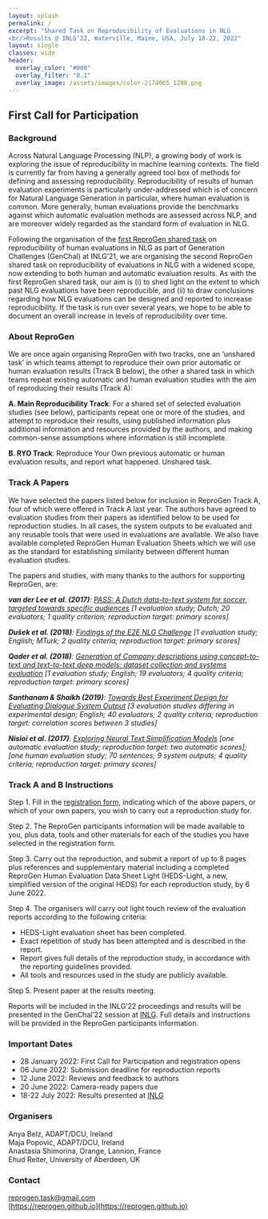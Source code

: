 ```yaml
---
layout: splash
permalink: /
excerpt: "Shared Task on Reproducibility of Evaluations in NLG
<br/>Results @ INLG'22, Waterville, Maine, USA, July 18-22, 2022"
layout: single
classes: wide
header:
  overlay_color: "#000"
  overlay_filter: "0.1"
  overlay_image: /assets/images/color-2174065_1280.png
---
```


## First Call for Participation

### Background

Across Natural Language Processing (NLP), a growing body of work is exploring the issue of reproducibility in machine learning contexts. The field is currently far from having a generally agreed tool box of methods for defining and assessing reproducibility. Reproducibility of results of human evaluation experiments is particularly under-addressed which is of concern for Natural Language Generation in particular, where human evaluation is common. More generally, human evaluations provide the benchmarks against which automatic evaluation methods are assessed across NLP, and are moreover widely regarded as the standard form of evaluation in NLG.

Following the organisation of the [first ReproGen shared task](/2021/) on reproducibility of human evaluations in NLG as part of Generation Challenges (GenChal) at INLG’21, we are organising the second ReproGen shared task on reproducibility of evaluations in NLG with a widened scope, now extending to both human and automatic evaluation results. As with the first ReproGen shared task, our aim is (i) to shed light on the extent to which past NLG evaluations have been reproducible, and (ii) to draw conclusions regarding how NLG evaluations can be designed and reported to increase reproducibility. If the task is run over several years, we hope to be able to document an overall increase in levels of reproducibility over time.

### About ReproGen

We are once again organising ReproGen with two tracks, one an ‘unshared task’ in which teams attempt to reproduce their own prior automatic or human evaluation results (Track B below), the other a shared task in which teams repeat existing automatic and human evaluation studies with the aim of reproducing their results (Track A):

**A. Main Reproducibility Track**: For a shared set of selected evaluation studies (see below), participants repeat one or more of the studies, and attempt to reproduce their results, using published information plus additional information and resources provided by the authors, and making common-sense assumptions where information is still incomplete.

**B. RYO Track**: Reproduce Your Own previous automatic or human evaluation results, and report what happened. Unshared task. 

### Track A Papers

We have selected the papers listed below for inclusion in ReproGen Track A, four of which were offered in Track A last year. The authors have agreed to evaluation studies from their papers as identified below to be used for reproduction studies. In all cases, the system outputs to be evaluated and any reusable tools that were used in evaluations are available. We also have available completed ReproGen Human Evaluation Sheets which we will use as the standard for establishing similarity between different human evaluation studies.

The papers and studies, with many thanks to the authors for supporting ReproGen, are:

<i><b>van der Lee et al. (2017)</b>: [PASS: A Dutch data-to-text system for soccer, targeted towards specific audiences](https://aclanthology.org/W17-3513.pdf)
[1 evaluation study; Dutch; 20 evaluators; 1 quality criterion; reproduction target: primary scores]</i>

<i><b>Dušek et al. (2018)</b>: [Findings of the E2E NLG Challenge](https://aclanthology.org/W18-6539.pdf)
[1 evaluation study; English; MTurk; 2 quality criteria; reproduction target: primary scores]</i>

<i><b>Qader et al. (2018)</b>: [Generation of Company descriptions using concept-to-text and text-to-text deep models: dataset collection and systems evaluation](https://aclanthology.org/W18-6532.pdf) [1 evaluation study; English; 19 evaluators; 4 quality criteria; reproduction target: primary scores]</i>

<i><b>Santhanam & Shaikh (2019)</b>: [Towards Best Experiment Design for Evaluating Dialogue System Output](https://aclanthology.org/W19-8610.pdf)
[3 evaluation studies differing in experimental design; English; 40 evaluators; 2 quality criteria; reproduction target: correlation scores between 3 studies]</i>

<i><b>Nisioi et al. (2017)</b>: [Exploring Neural Text Simplification Models](https://aclanthology.org/P17-2014.pdf)
[one automatic evaluation study; reproduction target: two automatic scores]; [one human evaluation study; 70 sentences; 9 system outputs; 4 quality criteria; reproduction target: primary scores]</i>

### Track A and B Instructions

Step 1. Fill in the [registration form](https://forms.gle/TFK9TWDetBYhwNov5), indicating which of the above papers, or which of your own papers, you wish to carry out a reproduction study for.

Step 2. The ReproGen participants information will be made available to you, plus data, tools and other materials for each of the studies you have selected in the registration form.

Step 3. Carry out the reproduction, and submit a report of up to 8 pages plus references and supplementary material including a completed ReproGen Human Evaluation Data Sheet Light (HEDS-Light, a new, simplified version of the original HEDS) for each reproduction study, by 6 June 2022.

Step 4. The organisers will carry out light touch review of the evaluation reports according to the following criteria:
* HEDS-Light evaluation sheet has been completed.
* Exact repetition of study has been attempted and is described in the report.
* Report gives full details of the reproduction study, in accordance with the reporting guidelines provided.
* All tools and resources used in the study are publicly available.

Step 5. Present paper at the results meeting.

Reports will be included in the INLG’22 proceedings and results will be presented in the GenChal’22 session at [INLG](https://inlgmeeting.github.io/index.html). Full details and instructions will be provided in the ReproGen participants information.

### Important Dates

* 28 January 2022: First Call for Participation and registration opens
* 06 June 2022: Submission deadline for reproduction reports
* 12 June 2022: Reviews and feedback to authors
* 20 June 2022: Camera-ready papers due
* 18-22 July 2022: Results presented at [INLG](https://inlgmeeting.github.io/index.html)

### Organisers

Anya Belz, ADAPT/DCU, Ireland \
Maja Popović, ADAPT/DCU, Ireland \
Anastasia Shimorina, Orange, Lannion, France \
Ehud Reiter, University of Aberdeen, UK

### Contact

<reprogen.task@gmail.com> \
[https://reprogen.github.io](https://reprogen.github.io)


